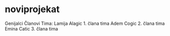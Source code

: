 # noviprojekat

Genijalci
Članovi Tima:
Lamija Alagic 1. člana tima
Adem Cogic 2. člana tima
Emina Catic 3. člana tima
